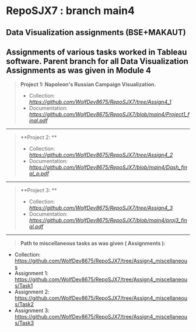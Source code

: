 # RepoSJX7 : branch main4
Data Visualization assignments (BSE+MAKAUT)
---
Assignments of various tasks worked in Tableau software. 
Parent branch for all Data Visualization Assignments as was given in Module 4
---
> **Project 1: Napoleon's Russian Campaign Visualization.**
> - Collection: _https://github.com/WolfDev8675/RepoSJX7/tree/Assign4_1_
> - Documentation: _https://github.com/WolfDev8675/RepoSJX7/blob/main4/Project1_final.pdf_
---
> **Project 2: **
> - Collection: _https://github.com/WolfDev8675/RepoSJX7/tree/Assign4_2_
> - Documentation: _https://github.com/WolfDev8675/RepoSJX7/blob/main4/Dash_final_p.pdf_
---
> **Project 3: **
> - Collection: _https://github.com/WolfDev8675/RepoSJX7/tree/Assign4_3_
> - Documentation: _https://github.com/WolfDev8675/RepoSJX7/blob/main4/proj3_final.pdf_
---
> **Path to miscellaneous tasks as was given ( Assignments ):**
- Collection: https://github.com/WolfDev8675/RepoSJX7/tree/Assign4_miscellaneous
- Assignment 1: https://github.com/WolfDev8675/RepoSJX7/tree/Assign4_miscellaneous/Task1
- Assignment 2: https://github.com/WolfDev8675/RepoSJX7/tree/Assign4_miscellaneous/Task2
- Assignment 3: https://github.com/WolfDev8675/RepoSJX7/tree/Assign4_miscellaneous/Task3
